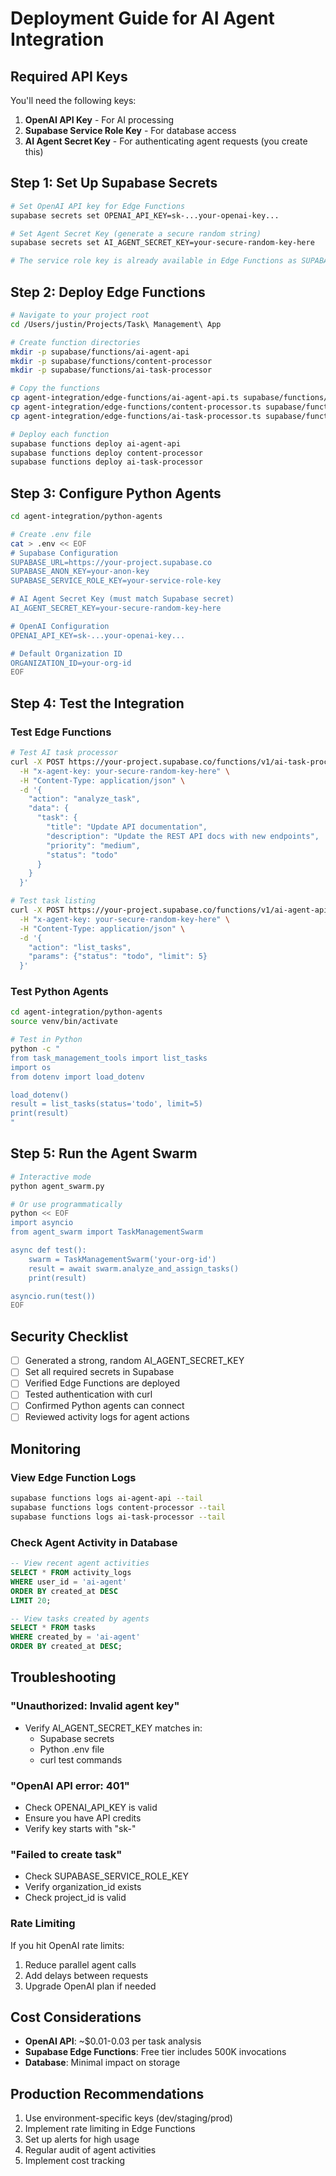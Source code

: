 # Deployment Guide for AI Agent Integration

## Required API Keys

You'll need the following keys:

1. **OpenAI API Key** - For AI processing
2. **Supabase Service Role Key** - For database access
3. **AI Agent Secret Key** - For authenticating agent requests (you create this)

## Step 1: Set Up Supabase Secrets

```bash
# Set OpenAI API key for Edge Functions
supabase secrets set OPENAI_API_KEY=sk-...your-openai-key...

# Set Agent Secret Key (generate a secure random string)
supabase secrets set AI_AGENT_SECRET_KEY=your-secure-random-key-here

# The service role key is already available in Edge Functions as SUPABASE_SERVICE_ROLE_KEY
```

## Step 2: Deploy Edge Functions

```bash
# Navigate to your project root
cd /Users/justin/Projects/Task\ Management\ App

# Create function directories
mkdir -p supabase/functions/ai-agent-api
mkdir -p supabase/functions/content-processor
mkdir -p supabase/functions/ai-task-processor

# Copy the functions
cp agent-integration/edge-functions/ai-agent-api.ts supabase/functions/ai-agent-api/index.ts
cp agent-integration/edge-functions/content-processor.ts supabase/functions/content-processor/index.ts
cp agent-integration/edge-functions/ai-task-processor.ts supabase/functions/ai-task-processor/index.ts

# Deploy each function
supabase functions deploy ai-agent-api
supabase functions deploy content-processor
supabase functions deploy ai-task-processor
```

## Step 3: Configure Python Agents

```bash
cd agent-integration/python-agents

# Create .env file
cat > .env << EOF
# Supabase Configuration
SUPABASE_URL=https://your-project.supabase.co
SUPABASE_ANON_KEY=your-anon-key
SUPABASE_SERVICE_ROLE_KEY=your-service-role-key

# AI Agent Secret Key (must match Supabase secret)
AI_AGENT_SECRET_KEY=your-secure-random-key-here

# OpenAI Configuration
OPENAI_API_KEY=sk-...your-openai-key...

# Default Organization ID
ORGANIZATION_ID=your-org-id
EOF
```

## Step 4: Test the Integration

### Test Edge Functions
```bash
# Test AI task processor
curl -X POST https://your-project.supabase.co/functions/v1/ai-task-processor \
  -H "x-agent-key: your-secure-random-key-here" \
  -H "Content-Type: application/json" \
  -d '{
    "action": "analyze_task",
    "data": {
      "task": {
        "title": "Update API documentation",
        "description": "Update the REST API docs with new endpoints",
        "priority": "medium",
        "status": "todo"
      }
    }
  }'

# Test task listing
curl -X POST https://your-project.supabase.co/functions/v1/ai-agent-api \
  -H "x-agent-key: your-secure-random-key-here" \
  -H "Content-Type: application/json" \
  -d '{
    "action": "list_tasks",
    "params": {"status": "todo", "limit": 5}
  }'
```

### Test Python Agents
```bash
cd agent-integration/python-agents
source venv/bin/activate

# Test in Python
python -c "
from task_management_tools import list_tasks
import os
from dotenv import load_dotenv

load_dotenv()
result = list_tasks(status='todo', limit=5)
print(result)
"
```

## Step 5: Run the Agent Swarm

```bash
# Interactive mode
python agent_swarm.py

# Or use programmatically
python << EOF
import asyncio
from agent_swarm import TaskManagementSwarm

async def test():
    swarm = TaskManagementSwarm('your-org-id')
    result = await swarm.analyze_and_assign_tasks()
    print(result)

asyncio.run(test())
EOF
```

## Security Checklist

- [ ] Generated a strong, random AI_AGENT_SECRET_KEY
- [ ] Set all required secrets in Supabase
- [ ] Verified Edge Functions are deployed
- [ ] Tested authentication with curl
- [ ] Confirmed Python agents can connect
- [ ] Reviewed activity logs for agent actions

## Monitoring

### View Edge Function Logs
```bash
supabase functions logs ai-agent-api --tail
supabase functions logs content-processor --tail
supabase functions logs ai-task-processor --tail
```

### Check Agent Activity in Database
```sql
-- View recent agent activities
SELECT * FROM activity_logs 
WHERE user_id = 'ai-agent' 
ORDER BY created_at DESC 
LIMIT 20;

-- View tasks created by agents
SELECT * FROM tasks 
WHERE created_by = 'ai-agent' 
ORDER BY created_at DESC;
```

## Troubleshooting

### "Unauthorized: Invalid agent key"
- Verify AI_AGENT_SECRET_KEY matches in:
  - Supabase secrets
  - Python .env file
  - curl test commands

### "OpenAI API error: 401"
- Check OPENAI_API_KEY is valid
- Ensure you have API credits
- Verify key starts with "sk-"

### "Failed to create task"
- Check SUPABASE_SERVICE_ROLE_KEY
- Verify organization_id exists
- Check project_id is valid

### Rate Limiting
If you hit OpenAI rate limits:
1. Reduce parallel agent calls
2. Add delays between requests
3. Upgrade OpenAI plan if needed

## Cost Considerations

- **OpenAI API**: ~$0.01-0.03 per task analysis
- **Supabase Edge Functions**: Free tier includes 500K invocations
- **Database**: Minimal impact on storage

## Production Recommendations

1. Use environment-specific keys (dev/staging/prod)
2. Implement rate limiting in Edge Functions
3. Set up alerts for high usage
4. Regular audit of agent activities
5. Implement cost tracking